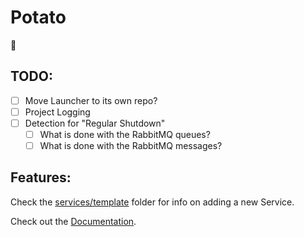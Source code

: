 # Potato
🥔

## TODO:

- [ ] Move Launcher to its own repo?
- [ ] Project Logging
- [ ] Detection for "Regular Shutdown"
  - [ ] What is done with the RabbitMQ queues?
  - [ ] What is done with the RabbitMQ messages?

## Features:
Check the [services/template](services/template/README.md#steps) folder for info on adding a new Service.

Check out the [Documentation](https://tramnack.github.io/Potato/index.html).
